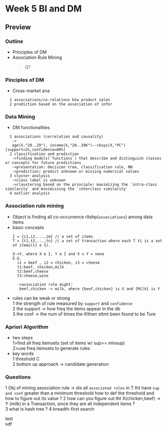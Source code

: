 # Week 5 BI and DM 

## Preview

### Outline
- Principles of DM
- Association Rule Mining
  >Q? 
  
### Pinciples of DM
- Cross-market ana 
```
  1 associations/co-relations btw product sales
  2 prediction based on the association of infor
```

### Data Mining
- DM functionalities
```
  1 associations (correlation and causality)
   ->
   age(X,"20..29"), income(X,"20..29K")-->buys(X,"PC")[support=2%,confidence=60%]
  2 classification and prediction
   ->finding models(`functions`) that describe and distinguish classes or concepts for future predictions
   ->presentation: decision tree, classification rule, NN
   ->prediction: predict unknown or missing numerical values
  3 cluster analysis
   ->class label is unknown
   ->claustering based on the principle: maximizing the `intra-class similarity` and minimizzing the `interclass similarity`
  4 outlier analysis
```

### Association rule mining
- Object is finding all co-occurrence rltshp(`associations`) among data items
- basic concepts
  ```
  I = {i1,i2,...,im} // a set of items
  T = {t1,t2,...,tn} // a set of transaction where each T ti is a set of items(ti e I).
  
  X->Y, where X e I, Y e I and X ∩ Y = none
  E.G.
    i1 = beef , i2 = chicken, i3 = cheese
    t1:beef, chicken,milk
    t2:beef,cheese
    t3:cheese,wine
    
    ->association rule might:
     beef,chicken -> milk, where {beef,chicken} is X and {Milk} is Y
  ```
- rules can be weak or strong <br/>
  1 the strength of rule measured by `support` and   `confidence` <br/>
  2 the support -> how freq the items appear in the db <br/>
  3 the conf -> the num of times the if/then sttmt been found to be Ture 

### Apriori Algorithm
- two steps <br/>
 1>find all freq itemsets (set of items w/ sup>= minsup) <br/>
 2>use freq itemsets to generate rules
- key words <br/>
 1 threshold C  
 2 bottom up approach -> candidate generation <br/>
 
 
### Questions
 1 Obj of mining association rule -> dis all `associated rules` in T tht have `sup and conf` greater than a minimum threshold
   how to def the threshold and how to figure out its value ?
 2 how can you figure out tht X(chicken,beef) -> Y (milk) in a Transaction, since they are all independent items ?  
 3 what is hash tree ?
 4 breadth-first search

test  
sdf
